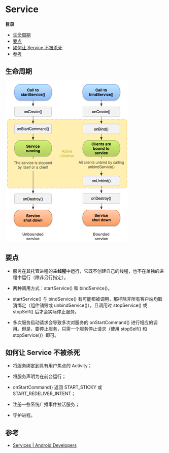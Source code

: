 # Service

**目录**

<!-- vim-markdown-toc GFM -->
* [生命周期](#生命周期)
* [要点](#要点)
* [如何让 Service 不被杀死](#如何让-service-不被杀死)
* [参考](#参考)

<!-- vim-markdown-toc -->

## 生命周期

![service lifecycle](./assets/service-lifecycle.png)

## 要点

* 服务在其托管进程的**主线程**中运行，它既不创建自己的线程，也不在单独的进程中运行（除非另行指定）。

* 两种调用方式：startService() 和 bindService()。

* startService() 与 bindService() 有可能都被调用，那样除非所有客户端均取消绑定（组件销毁或 unbindService()），且调用过 stopService() 或 stopSelf() 后才会实际停止服务。

* 多次服务启动请求会导致多次对服务的 onStartCommand() 进行相应的调用。但是，要停止服务，只需一个服务停止请求（使用 stopSelf() 和 stopService()）即可。

## 如何让 Service 不被杀死

* 将服务绑定到具有用户焦点的 Activity；

* 将服务声明为在前台运行；

* onStartCommand() 返回 START_STICKY 或 START_REDELIVER_INTENT；

* 注册一些系统广播事件拉活服务；

* 守护进程。

## 参考

* [Services | Android Developers](https://developer.android.com/guide/components/services.html)
